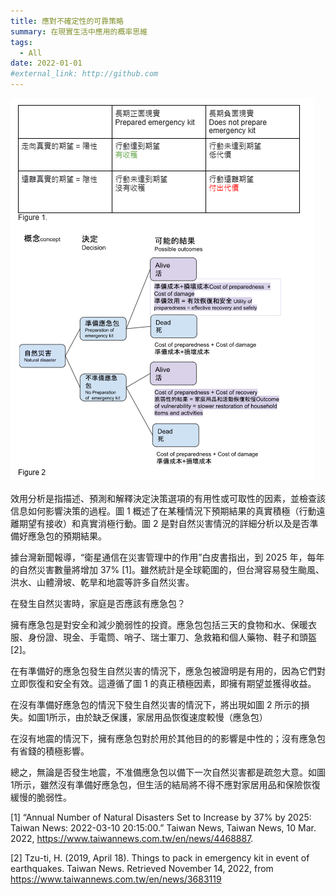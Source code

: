 ```yaml
---
title: 應對不確定性的可靠策略
summary: 在現實生活中應用的概率思維
tags:
  - All
date: 2022-01-01
#external_link: http://github.com
---
```


![screen reader text](irl.png "圖 1&2")

效用分析是指描述、預測和解釋決定決策選項的有用性或可取性的因素，並檢查該信息如何影響決策的過程。圖 1 概述了在某種情況下預期結果的真實積極（行動遠離期望有接收）和真實消極行動。圖 2 是對自然災害情況的詳細分析以及是否準備好應急包的預期結果。

據台灣新聞報導，“衛星通信在災害管理中的作用”白皮書指出，到 2025 年，每年的自然災害數量將增加 37% [1]。雖然統計是全球範圍的，但台灣容易發生颱風、洪水、山體滑坡、乾旱和地震等許多自然災害。

在發生自然災害時，家庭是否應該有應急包？

擁有應急包是對安全和減少脆弱性的投資。應急包包括三天的食物和水、保暖衣服、身份證、現金、手電筒、哨子、瑞士軍刀、急救箱和個人藥物、鞋子和頭盔 [2]。

在有準備好的應急包發生自然災害的情況下，應急包被證明是有用的，因為它們對立即恢復和安全有效。這遵循了圖 1 的真正積極因素，即擁有期望並獲得收益。

在沒有準備好應急包的情況下發生自然災害的情況下，將出現如圖 2 所示的損失。如圖1所示，由於缺乏保護，家居用品恢復速度較慢（應急包）

在沒有地震的情況下，擁有應急包對於用於其他目的的影響是中性的；沒有應急包有省錢的積極影響。

總之，無論是否發生地震，不准備應急包以備下一次自然災害都是疏忽大意。如圖1所示，雖然沒有準備好應急包，但生活的結局將不得不應對家居用品和保險恢復緩慢的脆弱性。

[1] “Annual Number of Natural Disasters Set to Increase by 37% by 2025: Taiwan News: 2022-03-10 20:15:00.” Taiwan News, Taiwan News, 10 Mar. 2022, https://www.taiwannews.com.tw/en/news/4468887. 

[2] Tzu-ti, H. (2019, April 18). Things to pack in emergency kit in event of earthquakes. Taiwan News. Retrieved November 14, 2022, from https://www.taiwannews.com.tw/en/news/3683119 
